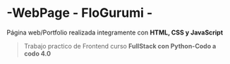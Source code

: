 

# -WebPage - FloGurumi - 

Página web/Portfolio realizada integramente con **HTML, CSS y JavaScript**

> Trabajo practico de Frontend curso **FullStack con Python-Codo a codo 4.0** 

